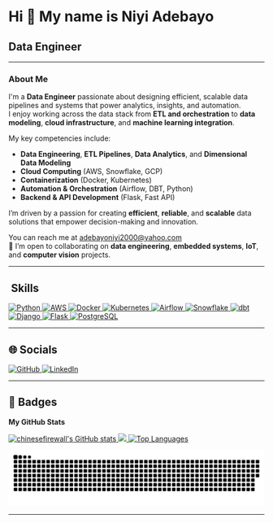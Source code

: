 # Hi 👋 My name is Niyi Adebayo

## Data Engineer

---

### About Me

I'm a **Data Engineer** passionate about designing efficient, scalable data pipelines and systems that power analytics, insights, and automation.  
I enjoy working across the data stack from **ETL and orchestration** to **data modeling**, **cloud infrastructure**, and **machine learning integration**.

My key competencies include:
- **Data Engineering**, **ETL Pipelines**, **Data Analytics**, and **Dimensional Data Modeling**
- **Cloud Computing** (AWS, Snowflake, GCP)
- **Containerization** (Docker, Kubernetes)
- **Automation & Orchestration** (Airflow, DBT, Python)
- **Backend & API Development** (Flask, Fast API)

I’m driven by a passion for creating **efficient**, **reliable**, and **scalable** data solutions that empower decision-making and innovation.

 You can reach me at [adebayoniyi2000@yahoo.com](mailto:adebayoniyi2000@yahoo.com)  
🤝 I’m open to collaborating on **data engineering**, **embedded systems**, **IoT**, and **computer vision** projects.

---

## ️ Skills

<p align="left">
  <a href="https://www.python.org/" target="_blank" rel="noreferrer">
    <img src="https://cdn.jsdelivr.net/gh/devicons/devicon/icons/python/python-original.svg" width="48" height="48" alt="Python" />
  </a>
  <a href="https://aws.amazon.com/" target="_blank" rel="noreferrer">
    <img src="https://cdn.jsdelivr.net/gh/devicons/devicon/icons/amazonwebservices/amazonwebservices-original.svg" width="48" height="48" alt="AWS" />
  </a>
  <a href="https://www.docker.com/" target="_blank" rel="noreferrer">
    <img src="https://cdn.jsdelivr.net/gh/devicons/devicon/icons/docker/docker-original.svg" width="48" height="48" alt="Docker" />
  </a>
  <a href="https://kubernetes.io/" target="_blank" rel="noreferrer">
    <img src="https://cdn.jsdelivr.net/gh/devicons/devicon/icons/kubernetes/kubernetes-plain.svg" width="48" height="48" alt="Kubernetes" />
  </a>
  <a href="https://airflow.apache.org/" target="_blank" rel="noreferrer">
    <img src="https://upload.wikimedia.org/wikipedia/commons/d/de/AirflowLogo.png" width="48" height="48" alt="Airflow" />
  </a>
  <a href="https://www.snowflake.com/" target="_blank" rel="noreferrer">
    <img src="https://cdn.worldvectorlogo.com/logos/snowflake-2.svg" width="48" height="48" alt="Snowflake" />
  </a>
  <a href="https://www.getdbt.com/" target="_blank" rel="noreferrer">
    <img src="https://seeklogo.com/images/D/dbt-logo-500AB0BAA7-seeklogo.com.png" width="48" height="48" alt="dbt" />
  </a>
  <a href="https://www.djangoproject.com/" target="_blank" rel="noreferrer">
    <img src="https://cdn.jsdelivr.net/gh/devicons/devicon/icons/django/django-plain.svg" width="48" height="48" alt="Django" />
  </a>
  <a href="https://flask.palletsprojects.com/" target="_blank" rel="noreferrer">
    <img src="https://cdn.jsdelivr.net/gh/devicons/devicon/icons/flask/flask-original.svg" width="48" height="48" alt="Flask" />
  </a>
  <a href="https://www.postgresql.org/" target="_blank" rel="noreferrer">
    <img src="https://cdn.jsdelivr.net/gh/devicons/devicon/icons/postgresql/postgresql-original.svg" width="48" height="48" alt="PostgreSQL" />
  </a>
</p>

---

## 🌐 Socials

<p align="left">
  <a href="https://github.com/chinesefirewall" target="_blank" rel="noreferrer">
    <img src="https://cdn.jsdelivr.net/gh/devicons/devicon/icons/github/github-original.svg" width="40" height="40" alt="GitHub" />
  </a>
  <a href="https://www.linkedin.com/in/niyi-solomon-adebayo-b45497a4/" target="_blank" rel="noreferrer">
    <img src="https://cdn.jsdelivr.net/gh/devicons/devicon/icons/linkedin/linkedin-original.svg" width="40" height="40" alt="LinkedIn" />
  </a>
</p>

---

## 🏅 Badges

<b>My GitHub Stats</b>

<a href="http://www.github.com/chinesefirewall">
  <img src="https://github-readme-stats.vercel.app/api?username=chinesefirewall&show_icons=true&count_private=true&title_color=0891b2&text_color=ffffff&icon_color=0891b2&bg_color=1c1917&hide_border=true" alt="chinesefirewall's GitHub stats" />
</a>

<a href="http://www.github.com/chinesefirewall">
  <img src="https://github-readme-streak-stats.herokuapp.com/?user=chinesefirewall&stroke=ffffff&background=1c1917&ring=0891b2&fire=0891b2&currStreakNum=ffffff&currStreakLabel=0891b2&sideNums=ffffff&sideLabels=ffffff&dates=ffffff&hide_border=true" />
</a>

<a href="https://github.com/chinesefirewall">
  <img src="https://github-readme-stats.vercel.app/api/top-langs/?username=chinesefirewall&langs_count=10&title_color=0891b2&text_color=ffffff&icon_color=0891b2&bg_color=1c1917&hide_border=true&locale=en&custom_title=Top%20Languages" alt="Top Languages" />
</a>

![Snake animation](https://raw.githubusercontent.com/chinesefirewall/chinesefirewall/output/github-contribution-grid-snake.svg)

---
